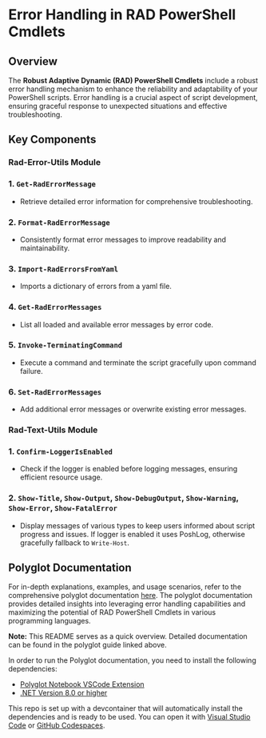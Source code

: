 # Error Handling in RAD PowerShell Cmdlets

## Overview

The **Robust Adaptive Dynamic (RAD) PowerShell Cmdlets** include a robust error handling mechanism to enhance the reliability and adaptability of your PowerShell scripts.
Error handling is a crucial aspect of script development, ensuring graceful response to unexpected situations and effective troubleshooting.

## Key Components

### Rad-Error-Utils Module

### 1. **`Get-RadErrorMessage`**
   - Retrieve detailed error information for comprehensive troubleshooting.

### 2. **`Format-RadErrorMessage`**
   - Consistently format error messages to improve readability and maintainability.

### 3. **`Import-RadErrorsFromYaml`**
   - Imports a dictionary of errors from a yaml file.

### 4. **`Get-RadErrorMessages`**
   - List all loaded and available error messages by error code.

### 5. **`Invoke-TerminatingCommand`**
   - Execute a command and terminate the script gracefully upon command failure.

### 6. **`Set-RadErrorMessages`**
   - Add additional error messages or overwrite existing error messages.

### Rad-Text-Utils Module

### 1. **`Confirm-LoggerIsEnabled`**
   - Check if the logger is enabled before logging messages, ensuring efficient resource usage.

### 2. **`Show-Title`, `Show-Output`, `Show-DebugOutput`, `Show-Warning`, `Show-Error`, `Show-FatalError`**
   - Display messages of various types to keep users informed about script progress and issues. If logger is enabled it uses PoshLog, otherwise gracefully fallback to `Write-Host`.

## Polyglot Documentation

For in-depth explanations, examples, and usage scenarios, refer to the comprehensive polyglot documentation [here](./logging-functions.ipynb).
The polyglot documentation provides detailed insights into leveraging error handling capabilities and maximizing the potential of RAD PowerShell Cmdlets in various programming languages.

**Note:** This README serves as a quick overview. Detailed documentation can be found in the polyglot guide linked above.

In order to run the Polyglot documentation, you need to install the following dependencies:

   - [Polyglot Notebook VSCode Extension](https://marketplace.visualstudio.com/items?itemName=ms-dotnettools.dotnet-interactive-vscode)
   - [.NET Version 8.0 or higher](https://dotnet.microsoft.com/download/dotnet/8.0)

This repo is set up with a devcontainer that will automatically install the dependencies and is ready to be used. You can open it with [Visual Studio Code](https://code.visualstudio.com/docs/devcontainers/containers) or [GitHub Codespaces](https://github.com/features/codespaces).
